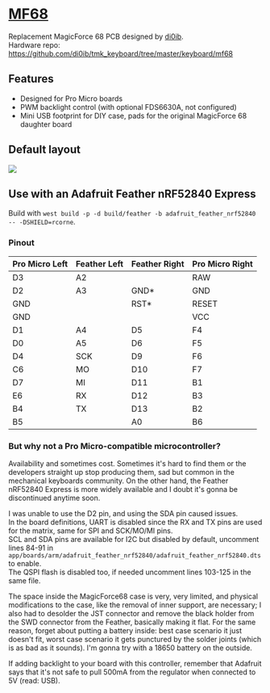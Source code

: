 # [MF68](https://www.40percent.club/2016/11/mf68-revised-pcb.html)

Replacement MagicForce 68 PCB designed by [di0ib](https://github.com/di0ib).  
Hardware repo: https://github.com/di0ib/tmk_keyboard/tree/master/keyboard/mf68  

## Features

- Designed for Pro Micro boards
- PWM backlight control (with optional FDS6630A, not configured)
- Mini USB footprint for DIY case, pads for the original MagicForce 68 daughter board

## Default layout
![](mf68.png)

## Use with an Adafruit Feather nRF52840 Express

Build with `west build -p -d build/feather -b adafruit_feather_nrf52840 -- -DSHIELD=rcorne`.

### Pinout

| Pro Micro Left | Feather Left | Feather Right | Pro Micro Right |
|----------------|--------------|---------------|-----------------|
| D3             | A2           |               | RAW             |
| D2             | A3           | GND*          | GND             |
| GND            |              | RST*          | RESET           |
| GND            |              |               | VCC             |
| D1             | A4           | D5            | F4              |
| D0             | A5           | D6            | F5              |
| D4             | SCK          | D9            | F6              |
| C6             | MO           | D10           | F7              |
| D7             | MI           | D11           | B1              |
| E6             | RX           | D12           | B3              |
| B4             | TX           | D13           | B2              |
| B5             |              | A0            | B6              |

### But why not a Pro Micro-compatible microcontroller?
Availability and sometimes cost. Sometimes it's hard to find them or the developers straight up stop producing them, sad but common in the mechanical keyboards community. On the other hand, the Feather nRF52840 Express is more widely available and I doubt it's gonna be discontinued anytime soon.

I was unable to use the D2 pin, and using the SDA pin caused issues.  
In the board definitions, UART is disabled since the RX and TX pins are used for the matrix, same for SPI and SCK/MO/MI pins.  
SCL and SDA pins are available for I2C but disabled by default, uncomment lines 84-91 in `app/boards/arm/adafruit_feather_nrf52840/adafruit_feather_nrf52840.dts` to enable.  
The QSPI flash is disabled too, if needed uncomment lines 103-125 in the same file.  

The space inside the MagicForce68 case is very, very limited, and physical modifications to the case, like the removal of inner support, are necessary; I also had to desolder the JST connector and remove the black holder from the SWD connector from the Feather, basically making it flat. For the same reason, forget about putting a battery inside: best case scenario it just doesn't fit, worst case scenario it gets punctured by the solder joints (which is as bad as it sounds). I'm gonna try with a 18650 battery on the outside.  

If adding backlight to your board with this controller, remember that Adafruit says that it's not safe to pull 500mA from the regulator when connected to 5V (read: USB).
